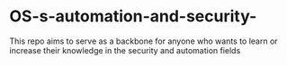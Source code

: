 # OS-s-automation-and-security-
This repo aims to serve as a backbone for anyone who wants to learn or increase their knowledge in the security and automation fields
